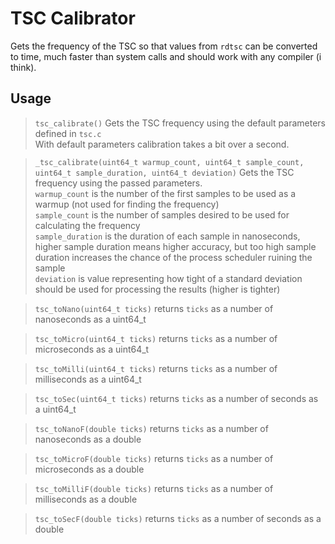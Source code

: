 # TSC Calibrator

Gets the frequency of the TSC so that values from `rdtsc` can be converted to time, much faster than system calls and should work with any compiler (i think).

## Usage

> `tsc_calibrate()`
> Gets the TSC frequency using the default parameters defined in `tsc.c`  
> With default parameters calibration takes a bit over a second.

> `_tsc_calibrate(uint64_t warmup_count, uint64_t sample_count, uint64_t sample_duration, uint64_t deviation)`
> Gets the TSC frequency using the passed parameters.  
> `warmup_count` is the number of the first samples to be used as a warmup (not used for finding the frequency)  
> `sample_count` is the number of samples desired to be used for calculating the frequency  
> `sample_duration` is the duration of each sample in nanoseconds, higher sample duration means higher accuracy, but too high sample duration increases the chance of the process scheduler ruining the sample  
> `deviation` is value representing how tight of a standard deviation should be used for processing the results (higher is tighter)

> `tsc_toNano(uint64_t ticks)`
> returns `ticks` as a number of nanoseconds as a uint64_t

> `tsc_toMicro(uint64_t ticks)`
> returns `ticks` as a number of microseconds as a uint64_t

> `tsc_toMilli(uint64_t ticks)`
> returns `ticks` as a number of milliseconds as a uint64_t

> `tsc_toSec(uint64_t ticks)`
> returns `ticks` as a number of seconds as a uint64_t

> `tsc_toNanoF(double ticks)`
> returns `ticks` as a number of nanoseconds as a double

> `tsc_toMicroF(double ticks)`
> returns `ticks` as a number of microseconds as a double

> `tsc_toMilliF(double ticks)`
> returns `ticks` as a number of milliseconds as a double

> `tsc_toSecF(double ticks)`
> returns `ticks` as a number of seconds as a double
